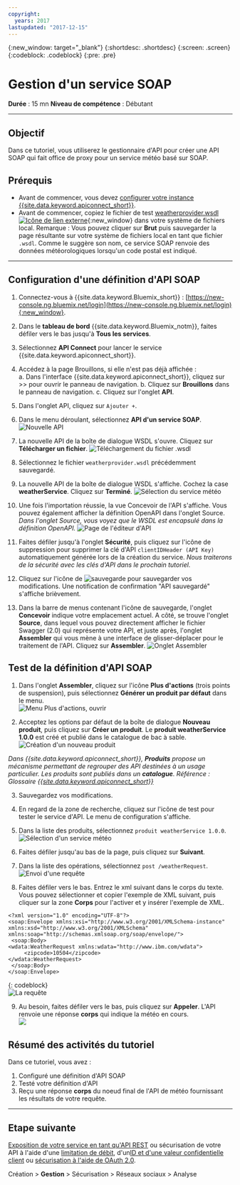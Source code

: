 ```yaml
---
copyright:
  years: 2017
lastupdated: "2017-12-15"
---
```



{:new_window: target="_blank"}
{:shortdesc: .shortdesc}
{:screen: .screen}
{:codeblock: .codeblock}
{:pre: .pre}


# Gestion d'un service SOAP
**Durée** : 15 mn
**Niveau de compétence** : Débutant

---
## Objectif
Dans ce tutoriel, vous utiliserez le gestionnaire d'API pour créer une API SOAP qui fait office de proxy pour un service météo basé sur SOAP.

## Prérequis
- Avant de commencer, vous devez [configurer votre instance {{site.data.keyword.apiconnect_short}}](tut_prereq_set_up_apic_instance.html).
- Avant de commencer, copiez le fichier de test [weatherprovider.wsdl ![Icône de lien externe](../../../icons/launch-glyph.svg "Icône de lien externe")](https://raw.githubusercontent.com/IBM-Bluemix-Docs/apiconnect/master/tutorials/weatherprovider.wsdl){:new_window} dans votre système de fichiers local.
Remarque : Vous pouvez cliquer sur **Brut** puis sauvegarder la page résultante sur votre système de fichiers local en tant que fichier `.wsdl`. Comme le suggère son nom, ce service SOAP renvoie des données météorologiques lorsqu'un code postal est indiqué.

---
## Configuration d'une définition d'API SOAP
1. Connectez-vous à {{site.data.keyword.Bluemix_short}} : [https://new-console.ng.bluemix.net/login](https://new-console.ng.bluemix.net/login){:new_window}.

2. Dans le **tableau de bord** {{site.data.keyword.Bluemix_notm}}, faites défiler vers le bas jusqu'à **Tous les services**.

3. Sélectionnez **API Connect** pour lancer le service {{site.data.keyword.apiconnect_short}}. 
  
4. Accédez à la page Brouillons, si elle n'est pas déjà affichée :  
    a. Dans l'interface {{site.data.keyword.apiconnect_short}}, cliquez sur >> pour ouvrir le panneau de navigation.
    b. Cliquez sur **Brouillons** dans le panneau de navigation.
    c. Cliquez sur l'onglet **API**.

5. Dans l'onglet API, cliquez sur `Ajouter +`.

6. Dans le menu déroulant, sélectionnez **API d'un service SOAP**.
  ![Nouvelle API](images/newapi-menu2.png)

7. La nouvelle API de la boîte de dialogue WSDL s'ouvre. Cliquez sur **Télécharger un fichier**.
  ![Téléchargement du fichier .wsdl](images/4-uploadwsdl.png)

8. Sélectionnez le fichier `weatherprovider.wsdl` précédemment sauvegardé.

9. La nouvelle API de la boîte de dialogue WSDL s'affiche. Cochez la case **weatherService**. Cliquez sur **Terminé**.
  ![Sélection du service météo](images/newapi2.png)

10. Une fois l'importation réussie, la vue Concevoir de l'API s'affiche. Vous pouvez également afficher la définition OpenAPI dans l'onglet Source.
   _Dans l'onglet Source, vous voyez que le WSDL est encapsulé dans la définition OpenAPI._
  ![Page de l'éditeur d'API](images/designpage2.png)

11. Faites défiler jusqu'à l'onglet **Sécurité**, puis cliquez sur l'icône de suppression pour supprimer la clé d'API `clientIDHeader (API Key)` automatiquement générée lors de la création du service.
   _Nous traiterons de la sécurité avec les clés d'API dans le prochain tutoriel._

12. Cliquez sur l'icône de ![sauvegarde](images/save.png) pour sauvegarder vos modifications. Une notification de confirmation "API sauvegardé" s'affiche brièvement.

13. Dans la barre de menus contenant l'icône de sauvegarde, l'onglet **Concevoir** indique votre emplacement actuel. A côté, se trouve l'onglet **Source**, dans lequel vous pouvez directement afficher le fichier Swagger (2.0) qui représente votre API, et juste après, l'onglet **Assembler** qui vous mène à une interface de glisser-déplacer pour le traitement de l'API. Cliquez sur **Assembler**.
  ![Onglet Assembler](images/assemble-clean.png)  

## Test de la définition d'API SOAP

1. Dans l'onglet **Assembler**, cliquez sur l'icône **Plus d'actions** (trois points de suspension), puis sélectionnez **Générer un produit par défaut** dans le menu.  
   ![Menu Plus d'actions, ouvrir](images/gen-default-prod.png)

2. Acceptez les options par défaut de la boîte de dialogue **Nouveau produit**, puis cliquez sur **Créer un produit**. Le **produit weatherService 1.0.0** est créé et publié dans le catalogue de bac à sable.  
  ![Création d'un nouveau produit](images/12a-chooseproduct.png)
 
  _Dans {{site.data.keyword.apiconnect_short}}, **Produits** propose un mécanisme permettant de regrouper des API destinées à un usage particulier. Les produits sont publiés dans un **catalogue**. Référence : Glossaire [{{site.data.keyword.apiconnect_short}}](../apic_glossary.html)_

3. Sauvegardez vos modifications.  

4. En regard de la zone de recherche, cliquez sur l'icône de test pour tester le service d'API. Le menu de configuration s'affiche.

5. Dans la liste des produits, sélectionnez `produit weatherService 1.0.0`.  
  ![Sélection d'un service météo](images/12-chooseproduct.png)

6. Faites défiler jusqu'au bas de la page, puis cliquez sur **Suivant**.

7. Dans la liste des opérations, sélectionnez `post /weatherRequest`.  
  ![Envoi d'une requête](images/13-selectoperation.png)

8. Faites défiler vers le bas. Entrez le xml suivant dans le corps du texte. Vous pouvez sélectionner et copier l'exemple de XML suivant, puis cliquer sur la zone **Corps** pour l'activer et y insérer l'exemple de XML.  
  ```
  <?xml version="1.0" encoding="UTF-8"?>
  <soap:Envelope xmlns:xsi="http://www.w3.org/2001/XMLSchema-instance" xmlns:xsd="http://www.w3.org/2001/XMLSchema" xmlns:soap="http://schemas.xmlsoap.org/soap/envelope/">
   <soap:Body>
  <wdata:WeatherRequest xmlns:wdata="http://www.ibm.com/wdata">
       <zipcode>10504</zipcode>
  </wdata:WeatherRequest>
   </soap:Body>
  </soap:Envelope>
  ```
  {: codeblock}  
  ![La requête](images/14-enterrequest.png)

9. Au besoin, faites défiler vers le bas, puis cliquez sur **Appeler**.
L'API renvoie une réponse **corps** qui indique la météo en cours.  
  ![](images/15-success.png)

## Résumé des activités du tutoriel
Dans ce tutoriel, vous avez :
1. Configuré une définition d'API SOAP
2. Testé votre définition d'API
3. Reçu une réponse **corps** du noeud final de l'API de météo fournissant les résultats de votre requête.

---

## Etape suivante

[Exposition de votre service en tant qu'API REST](tut_expose_soap_service.html) ou sécurisation de votre API à l'aide d'une [limitation de débit](tut_rate_limit.html), d'un[ID et d'une valeur confidentielle client](tut_secure_landing.html) ou [sécurisation à l'aide de OAuth 2.0](tut_secure_oauth_2.html).

Création > **Gestion** > Sécurisation > Réseaux sociaux > Analyse
